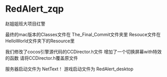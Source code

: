 # RedAlert_zqp
赵姐姐班大项目红警

最终的mac版本的Classes文件在 The_Final_Commit文件夹里
Resouce文件在HelloWorld文件夹下的Resource里

我们修改了cocos引擎源代码的CCDirector.h文件
增加了一个切换屏幕with特效的函数
请将CCDirector.h覆盖原文件

服务器启动文件为 NetText！
游戏启动文件为 RedAlert_desktop

